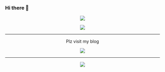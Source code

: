 ### Hi there 👋

<p align=center>
  <a href="https://blog.anteater-lab.link/portfolio/">
    <img src="https://i.postimg.cc/zBYRK2cH/me-asset-char-small.png"/>
  </a>
</p>

<p align=center>
  <a href="https://solved.ac/anteater333/">
    <img src="http://mazassumnida.wtf/api/v2/generate_badge?boj=anteater333" />
  </a>
</p>

---

<p align=center>Plz visit my blog</p>
<p align=center>
  <a href="https://blog.anteater-lab.link/">
    <img src="https://i.postimg.cc/nL9npHTq/blog-logo-1.png"/>
  </a>
</p>

---

<p align=center>
  <a href="https://www.buymeacoffee.com/anteater333"><img src="https://img.buymeacoffee.com/button-api/?text=Buy me a potion&emoji=&slug=anteater333&button_colour=3c2a1e&font_colour=ffffff&font_family=Cookie&outline_colour=ffffff&coffee_colour=FFDD00" /></a>
</p>

<!--
**anteater333/anteater333** is a ✨ _special_ ✨ repository because its `README.md` (this file) appears on your GitHub profile.

Here are some ideas to get you started:

- 🔭 I’m currently working on ...
- 🌱 I’m currently learning ...
- 👯 I’m looking to collaborate on ...
- 🤔 I’m looking for help with ...
- 💬 Ask me about ...
- 📫 How to reach me: ...
- 😄 Pronouns: ...
- ⚡ Fun fact: ...
-->
